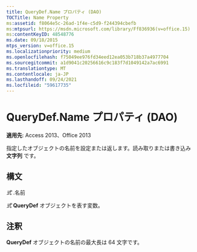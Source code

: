 ```yaml
---
title: QueryDef.Name プロパティ (DAO)
TOCTitle: Name Property
ms:assetid: f8064e5c-26ad-1f4e-c5d9-f244394cbefb
ms:mtpsurl: https://msdn.microsoft.com/library/Ff836936(v=office.15)
ms:contentKeyID: 48548776
ms.date: 09/18/2015
mtps_version: v=office.15
ms.localizationpriority: medium
ms.openlocfilehash: f75049ee976fd34eed12ea053b718b37a4977704
ms.sourcegitcommit: a1d9041c20256616c9c183f7d1049142a7ac6991
ms.translationtype: MT
ms.contentlocale: ja-JP
ms.lasthandoff: 09/24/2021
ms.locfileid: "59617735"
---
```

# <a name="querydefname-property-dao"></a>QueryDef.Name プロパティ (DAO)


**適用先**: Access 2013、Office 2013

指定したオブジェクトの名前を設定または返します。読み取りまたは書き込み **文字列** です。

## <a name="syntax"></a>構文

*式* .名前

*式* **QueryDef** オブジェクトを表す変数。

## <a name="remarks"></a>注釈

**QueryDef** オブジェクトの名前の最大長は 64 文字です。

